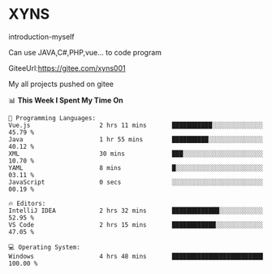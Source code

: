 # XYNS
introduction-myself

Can use JAVA,C#,PHP,vue... to code program

GiteeUrl:https://gitee.com/xyns001

My all projects pushed on gitee

<!--START_SECTION:waka-->
📊 **This Week I Spent My Time On** 

```text
💬 Programming Languages: 
Vue.js                   2 hrs 11 mins       ███████████░░░░░░░░░░░░░░   45.79 % 
Java                     1 hr 55 mins        ██████████░░░░░░░░░░░░░░░   40.12 % 
XML                      30 mins             ███░░░░░░░░░░░░░░░░░░░░░░   10.70 % 
YAML                     8 mins              █░░░░░░░░░░░░░░░░░░░░░░░░   03.11 % 
JavaScript               0 secs              ░░░░░░░░░░░░░░░░░░░░░░░░░   00.19 % 

🔥 Editors: 
IntelliJ IDEA            2 hrs 32 mins       █████████████░░░░░░░░░░░░   52.95 % 
VS Code                  2 hrs 15 mins       ████████████░░░░░░░░░░░░░   47.05 % 

💻 Operating System: 
Windows                  4 hrs 48 mins       █████████████████████████   100.00 % 
```


<!--END_SECTION:waka-->
